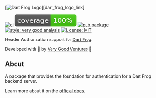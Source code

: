 [![Dart Frog Logo][logo]][dart_frog_logo_link]

[![ci][ci_badge]][ci_link]
[![coverage][coverage_badge]][ci_link]
[![pub package][pub_badge]][pub_link]
[![style: very good analysis][very_good_analysis_badge]][very_good_analysis_link]
[![License: MIT][license_badge]][license_link]

Header Authorization support for [Dart Frog][dart_frog_link].

Developed with 💙 by [Very Good Ventures][very_good_ventures_link] 🦄

## About

A package that provides the foundation for authentication for a Dart Frog backend server.

Learn more about it on the [official docs][docs_link].

[ci_badge]: https://github.com/VeryGoodOpenSource/dart_frog/actions/workflows/dart_frog_auth.yaml/badge.svg?branch=main
[ci_link]: https://github.com/VeryGoodOpenSource/dart_frog/actions/workflows/dart_frog_auth.yaml
[coverage_badge]: https://raw.githubusercontent.com/VeryGoodOpenSource/dart_frog/main/packages/dart_frog_web_socket/coverage_badge.svg
[dart_frog_link]: https://github.com/verygoodopensource/dart_frog
[dart_frog_link_dark]: https://github.com/verygoodopensource/dart_frog#gh-dark-mode-only
[dart_frog_link_light]: https://github.com/verygoodopensource/dart_frog#gh-light-mode-only
[license_badge]: https://img.shields.io/badge/license-MIT-blue.svg
[license_link]: https://opensource.org/licenses/MIT
[logo]: https://raw.githubusercontent.com/VeryGoodOpenSource/dart_frog/main/assets/dart_frog_logo.png
[pub_badge]: https://img.shields.io/pub/v/dart_frog_auth.svg
[pub_link]: https://pub.dartlang.org/packages/dart_frog_auth
[very_good_analysis_badge]: https://img.shields.io/badge/style-very_good_analysis-B22C89.svg
[very_good_analysis_link]: https://pub.dev/packages/very_good_analysis
[very_good_ventures_link]: https://verygood.ventures
[general_http]: https://developer.mozilla.org/en-US/docs/Web/HTTP/Authentication#the_general_http_authentication_framework
[docs_link]: https://dartfrog.vgv.dev/docs/advanced/authentication
